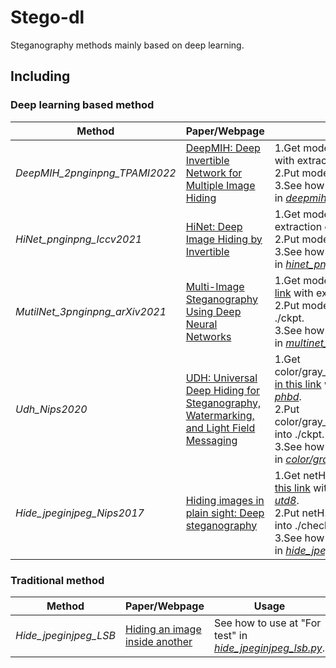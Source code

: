 # Stego-dl
Steganography methods mainly based on deep learning.
## Including
### Deep learning based method
|Method|Paper/Webpage|Usage|Reference|
|---|---|---|---|
|*DeepMIH_2pnginpng_TPAMI2022*|[DeepMIH: Deep Invertible Network for Multiple Image Hiding](https://ieeexplore.ieee.org/stamp/stamp.jsp?tp=&arnumber=9676416)|1.Get model1/2/3.pt [in this link](https://pan.baidu.com/s/1vNOiacHlF5ofgaI2S6E4dQ?pwd=rt7x) with extraction code <ins>*rt7x*</ins>.  <br>2.Put model.pt into ./model. <br>3.See how to use at "For test" in <ins>*deepmih_2pnginpng.py*</ins>. |[link](https://github.com/TomTomTommi/DeepMIH)|
|*HiNet_pnginpng_Iccv2021*|[HiNet: Deep Image Hiding by Invertible](https://openaccess.thecvf.com/content/ICCV2021/html/Jing_HiNet_Deep_Image_Hiding_by_Invertible_Network_ICCV_2021_paper.html)|1.Get model.pt [in this link](https://pan.baidu.com/s/18OjVNiGy802SIlsXYzp3Fg?pwd=a9ga) with extraction code <ins>*a9ga*</ins>. <br>2.Put model.pt into ./model. <br>3.See how to use at "For test" in <ins>*hinet_pnginpng.py*</ins>.|[link](https://github.com/TomTomTommi/HiNet)|
|*MutilNet_3pnginpng_arXiv2021*|[Multi-Image Steganography Using Deep Neural Networks](https://arxiv.org/pdf/2101.00350.pdf)|1.Get model_1000.pkl [in this link](https://pan.baidu.com/s/1kLKSXLY-5-BE6MXfuHaLEQ?pwd=aggp) with extraction code <ins>*aggp*</ins>. <br>2.Put model_1000.pkl into ./ckpt. <br>3.See how to use at "For test" in <ins>*multinet_3pnginpng.py*</ins>.|[link](https://github.com/m607stars/MultiImageSteganography)|
|*Udh_Nips2020*|[UDH: Universal Deep Hiding for Steganography, Watermarking, and Light Field Messaging](https://proceedings.neurips.cc/paper/2020/file/73d02e4344f71a0b0d51a925246990e7-Paper.pdf)|1.Get color/gray_watermarking.pth.tar [in this link](https://pan.baidu.com/s/1BAQO0SeOzyA2tr7VnUF4tw) with extraction code <ins>*phbd*</ins>. <br>2.Put color/gray_watermarking.pth.tar into ./ckpt. <br>3.See how to use at "For test" in <ins>*color/gray_watermarking.py*</ins>.|[link](https://github.com/ChaoningZhang/Universal-Deep-Hiding)|
|*Hide_jpeginjpeg_Nips2017*|[Hiding images in plain sight: Deep steganography](https://proceedings.neurips.cc/paper/2017/file/838e8afb1ca34354ac209f53d90c3a43-Paper.pdf)|1.Get netH.pth and netR.pth [in this link](https://pan.baidu.com/s/1G1mobHsVxBkuDQBAZE2wNQ) with extraction code <ins>*utd8*</ins>. <br>2.Put netH.pth and netR.pth into ./checkPoint. <br>3.See how to use at "For test" in <ins>*hide_jpeginjpeg.py*</ins>. |[link](https://github.com/arnoweng/PyTorch-Deep-Image-Steganography)|


### Traditional method
|Method|Paper/Webpage|Usage|Reference|
|---|---|---|---|
|*Hide_jpeginjpeg_LSB*|[Hiding an image inside another](https://towardsdatascience.com/steganography-hiding-an-image-inside-another-77ca66b2acb1)|See how to use at "For test" in <ins>*hide_jpeginjpeg_lsb.py*</ins>.|[link](https://github.com/kelvins/steganography)|
